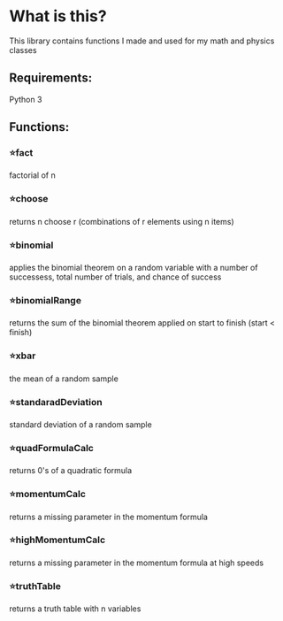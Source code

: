 # What is this?
This library contains functions I made and used for my math and physics classes

## Requirements:
Python 3

## Functions:

### ⭐fact
factorial of n

### ⭐choose
returns n choose r (combinations of r elements using n items)

### ⭐binomial
applies the binomial theorem on a random variable with a number of successess, total number of trials, and chance of success

### ⭐binomialRange
returns the sum of the binomial theorem applied on start to finish (start < finish)

### ⭐xbar
the mean of a random sample

### ⭐standaradDeviation
standard deviation of a random sample

### ⭐quadFormulaCalc
returns 0's of a quadratic formula

### ⭐momentumCalc
returns a missing parameter in the momentum formula

### ⭐highMomentumCalc
returns a missing parameter in the momentum formula at high speeds

### ⭐truthTable
returns a truth table with n variables
